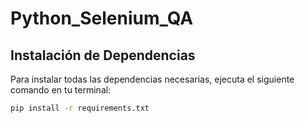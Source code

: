 # Python_Selenium_QA

## Instalación de Dependencias

Para instalar todas las dependencias necesarias, ejecuta el siguiente comando en tu terminal:

```bash
pip install -r requirements.txt

